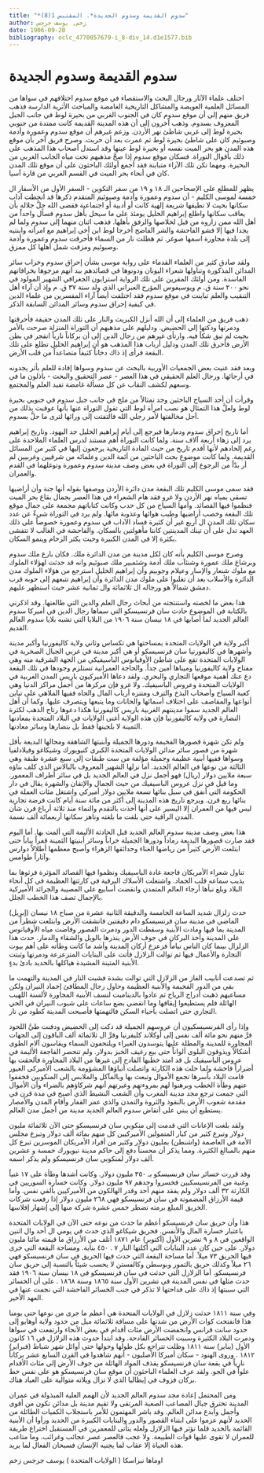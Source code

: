 ```yaml
---
title: "*سدوم القديمة وسدوم الجديدة*. المقتبس 1(8)"
author: زخم, يوسف جرجس
date: 1906-09-20
bibliography: oclc_4770057679-i_8-div_14.d1e1577.bib
---
```




#  سدوم القديمة وسدوم الجديدة 


 اختلف علماء الآثار ورجال البحث والاستقصاء في موقع سدوم اختلافهم في سواها من المسائل العلمية العويصة والمشاكل التاريخية الغامضة والمباحث الأثرية الدارسة فذهب فريق منهم إلى أن موقع سدوم كان في الجنوب الغربي من بحيرة لوط في جانب الجبل المعروف بسدوم. وذهب آخرون إلى أن هذه المدينة القديمة كانت ممتدة من جنوبي بحيرة لوط إلى غربي شاطئ نهر الأردن. وزعم غيرهم أن موقع سدوم وعمورة وأدمة وصبوئيم كان على شاطئ بحيرة لوط ثم عمرت بعد أن خربت. وصرح فريق آخر بأن موقع هذه المدن هو بحر الميت نفسه أو بحيرة لوط عينها وقد استدل أصحاب هذا المذهب على ذلك بأقوال التوراة. فسكان موقع سدوم إذا صحَّ مذهبهم تحت مياه الجانب الغربي من البحيرة. ومهما تكن تلك الآراء متباينة فقد أجمع أولئك الباحثون على أن موقع تلك المدن كان في أنحاء بحر الميت في القسم الغربي من قارة آسيا. 

 يظهر للمطلع على الإصحاحين الـ  ١٨  و  ١٩  من سفر التكوين - السفر الأول من الأسفار ال  خمسة  لموسى الكليم - أن سدوم وعمورة وأدمة وصبوئيم المتقدم ذكرها قد انحطت آداب سكانها بحيث لا تطيقها شريعة إلهية كانت أو أدبية أو اجتماعية فقضى الله جلَّ جلاله بأن يعاقب سكانها واطلع إبراهيم الخليل يومئذ على ما سيحل بأهل سدوم فسأل واحداً من أهل الله ممن زاروه من قبل لخلاصها والرفق بأهلها. فذهب  اثنان  منهما إلى سدوم ولما لم يجدا فيها إلا فشو الفاحشة والشر الفاضح أخرجا لوط ابن أخي إبراهيم مع امرأته وابنتيه إلى بلدة مجاورة اسمها صوغر. ثم هطلت نار من السماء فأحرقت سدوم وعمورة وأدمة وصبوئيم ومزقت   شمل أهلها كل ممزق. 

 ولقد صادق كثير من العلماء القدماء على رواية موسى بشأن إحراق سدوم وخراب سائر المدائن المذكورة وتناولها شعراء اليونان ودونوها في قصائدهم بيد أنهم مزجوها بخرافاتهم الفاسدة. ومن أولئك المقرين على تلك الرواية استرابون الجغرافي الشهير المولود في نحو  ٢٠٠  سنة ق. م ويوسيفوس المؤرخ العبراني الذي ولد سنة  ٣٧  ق. م وإذ أن آراء أهل التنقيب والعلم تباينت في موقع سدوم فقد اختلفت أيضاً آراء المفسرين من علماء الدين في كيفية إحراق سدوم وسائر المدائن السابقة الذكر. 

 ذهب فريق من العلماء إلى أن الله أنزل الكبريت والنار على تلك المدن حقيقة فأحرقتها   ودمرتها ودكتها إلى الحضيض. ودليلهم على مذهبهم أن التوراة المنزلة صرحت بالأمر بحيث لم تبق شكاً فيه. وارتأى غيرهم من رجال الدين إلى أن بركاناً نارياً انفجر في بطن الأرض فأحرق تلك المدن ودليل أرباب هذا المذهب هو أن إبراهيم الخليل تطلع على تلك البقعة فرأى إذ ذاك دخاناً كثيفاً متصاعداً من قلب الأرض. 

 وبعد فقد عنيت بعض الجمعيات الأوربية بالبحث عن سدوم وسواها إفادة للعلم بأثر يجدونه في أرجائها. ورجال العلم الحقيقي في هذا العصر - عصر التحقيق والبحث - باذلون ما في وسعهم لكشف النقاب عن كل مسألة غامضة تفيد العلم والمجتمع. 

 وقرأت أن  أحد  السياح الباحثين وجد تمثالاً من ملح في جانب جبل سدوم في جنوبي بحيرة لوط ولعلَّ هذا التمثال هو نصب امرأة لوط التي تقول التوراة عنها بأنها عوقبت بذلك من أجل مخالفتها لأمر رجلي الله فالتفتت إلى ورائها لترى ما حلَّ بسدوم. 

 أما تاريخ إحراق سدوم ودمارها فيرجع إلى أيام إبراهيم الخليل جد اليهود. وتاريخ إبراهيم يرد إلى زهاء  أربعة آلاف  سنة. ولما كانت التوراة أهم مستند لدرس العلماء الملاحدة على رغم إلحادهم لأنها أقدم تاريخ من حيث المادة التاريخية يرجعون إليها في كثير من المسائل القديمة. ولما كانت موضوع بحث الباحثين من أئمة الدين وعلمائه من شرقيين وغربيين لم أر بدّاً من الرجوع إلى التوراة في بعض وصف مدينة سدوم وعمورة وتوغلهما في القدم والعمران. 

 فقد سمى موسى الكليم تلك البقعة مدن دائرة الأردن ووصفها بقوله أنها جنة وأن أراضيها تسقى بمياه نهر الأردن ولا غرو فقد هام الشعراء في هذا العصر بجمال بقاع بحر الميت فنظموا فيها القصائد. وأمها السياح من كل حدب وكانت كتاباتهم مجمعة على جمال موقع تلك البقعة وخصب أراضيها وطيب هوائها وعذوبة مائها. ولم يرد في التوراة شيءٌ عن عدد سكان تلك المدن ال  أربع  غير أن كثيرة فساد الآداب في سدوم وعمورة خصوصاً على ذلك العهد   تدل على أن تينك المدينتين كانتا مأهولتين بالسكان. والفاحشة في الغالب لا تتفشى بكثرة إلا في المدن الكبيرة وحيث يكثر الزحام وينمو السكان. 

 وصرح موسى الكليم بأنه كان لكل مدينة من مدن الدائرة ملك. فكان بارع ملك سدوم وبرشاع ملك عمورة وشنئآب ملك أدمة وشئمبير ملك صبوئيم وانه قد حدثت لهؤلاء الملوك   مع ملوك شنعار والإسار وعيلام وجوبيم وأن إبراهيم الخليل استرجع من هؤلاء الملوك مدن الدائرة والأسلاب بعد أن تغلبوا على ملوك مدن الدائرة وأن إبراهيم تتبعهم إلى حوبه قرب دمشق شمالاً هو ورجاله ال  ثلاثمائة  وال  ثمانية  عشر  حيث استظهر عليهم. 

 هذا بعض ما لخصته واستنتجته من أبحاث رجال العلم والدين التي طالعتها. وقد اذكرني بالكتابة في الموضوع حادث سان فرنسيسكو التي سماها رجال الدين في أميركا سدوم العالم الجديد لما أصابها في  ١٨  نيسان سنة  ١٩٠٦  من البلايا التي تشبه بلايا سدوم العالم القديم. 

 أكبر ولاية في الولايات المتحدة بمساحتها هي تكساس وثاني ولاية كاليفورنيا وأكبر مدينة وأشهرها في كاليفورنيا سان فرنسيسكو أو هي أكبر مدينة في غربي الجبال الصخرية في الولايات المتحدة تقع على شاطئ الأوقيانوس الباسيفيكي من الجهة الشرقية منه وهي مفتاح ولاية كاليفورنيا وميناها أمين جداً. والحاجة العمرانية تستلزم وجودها في تلك البقعة دع عنك أهمية موقعها التجاري والبحري. ولقد دعاها الأميركيون باريس المدن الغربية في الولايات المتحدة وعروس الباسيفيك. ولا غرو فإن مركزها من أجمل مراكز الدنيا وهي كعبة السياح وأصحاب البذخ والترف ومتنزه أرباب المال والجاه ففيها الملاهي على تباين أنواعها والمقاصف على اختلاف أسمائها والحانات وما يتبعها ويتصرف عليها. وكما أن أهل العالم الجديد سموا مدينتهم الغربية باريس كاليفورنيا هكذا دعوها رتاج الذهب لكثرة النضارة في ولاية كاليفورنيا فإن هذه الولاية أغنى الولايات في البلاد المتحدة بمعادنها الثمينة لا بلجينها فقط بل بنضارها وسائر معادنها. 

 ولم تكن شهرة قصورها الفخيمة ودورها الجميلة وأبنيتها الشاهقة ومحالها البديعة بأقل شهرة من قصور سائر مدائن الولايات المتحدة الكبرى كنيويورك وشيكاغو وفيلادلفيا وسواها ففيها أبنية عظيمة وجميلة مؤلفة من  ست  طبقات إلى  سبع  عشرة  طبقة وهي الثالثة من نوعها في العالم الجديد. أما نزلها الشهير المعروف بالبالاس الذي كلف بناؤه  سبعة  ملايين دولار (ريال) فهو أجمل نزل في العالم الجديد بل في سائر أطراف المعمور. وما قيل في نزل عروس الباسيفيك من حيث الجمال والإتقان والشهرة يقال في دار الحكومة التي أنفق في سبل بنائها  تسعة  ملايين دولار أميركي واشتغل مئات العملة في بنائها ربع قرن.   ويرجع تاريخ هذه المدينة إلى أكثر من  مائة  سنة أيام كانت فرضة تجارية ليس فيها   من العمران إلا اليسير على أنها أخذت بالتقدم والنماء منذ  ثلاثة  أرباع قرن شأن المدن الراقية حتى بلغت ما بلغته وناهز سكانها  أربعمائة  ألف  نسمة. 

 هذا بعض وصف مدينة سدوم العالم الجديد قبل الحادثة الأليمة التي ألمت بها. أما اليوم فقد صارت قصورها البديعة رماداً ودورها الجميلة خراباً وسائر أبنيتها الثمينة قفراً يباباً حتى ابتلعت الأرض كثيراً من رياضها الغناء وحدائقها الزهراء وأصبح معظمها أطلالاً دوارس وآثاراً طوامس. 

 تناول شعراء الأمريكان فاجعة غادة الباسيفيك ونظموا فيها القصائد المؤثرة فرثوها بما يذيب سماعه قلب الجماد. واشتغلت الأسلاك البرقية في كارثتها العظيمة في كل أنحاء البلاد وبلغ نبأها أرجاء العالم المتمدن وانقضت أسابيع على المصيبة والجرائد الأميركية بالإجمال تصف هذا الخطب الجلل. 

 حدث زلزال شديد الساعة الخامسة والدقيقة الثانية  عشرة  من صباح  ١٨  نيسان (إبريل) الماضي في مدينة سان فرنسيسكو دام دقيقتين فانشقت الأرض وابتلعت شطراً من المدينة بما فيها ومادت الأبنية وسقطت الدور ودمرت القصور وفاضت مياه الأوقيانوس على المدينة وأخذ البركان في جوف الأرض ينذرها بالويل والشقاء والدمار. حدث هذا الزلزال بينما كان الناس نياماً فزعزع أركان المدينة وأشد ما كانت وطأته على أهم بيوت التجارة والأعمال فيها ثم توالت الزلازل فأتت على البنايات المتزعزعة ودمرتها وثبتت الأبنية المتينة المشيدة هياكلها بالحديد بادئ بدءٍ. 

 ثم تصدعت أنابيب الغاز من الزلازل التي توالت بشدة فشبت النار في المدينة والتهمت ما بقي من الدور الفخيمة والأبنية العظيمة وحاول رجال المطافئ إخماد النيران ولكن مساعيهم ذهبت أدراج الرياح ثم عادوا بالديناميت لنسف الأبنية المجاورة لألسنة اللهيب الهائلة فلم يستطيعوا إيقافها وما انقضى بضع ساعات على شبوب النيران في الحي التجاري حتى اتصلت بأحياء السكن فالتهمتها فأصبحت المدينة كطود من نار. 

 وإذا رأى الفرنسيسكيون أن عروسهم الجميلة قد دكت إلى الحضيض ودفنت طيَّ اللحود فرَّ منهم نحو  مائة  ألف  نفس إلى أوكلاند كليفرنيا وفرَّ ال  ثلاثمائة  ألف  الباقون إلى الجهات المجاورة للمدينة والمطلة عليها يتوسدون الغبراء ويلتحفون السماء ويقاسون آلام الطوى   أشكالاً ويذوقون البلوى ألواناً حتى بيع رغيف الخبز بدولار. ولم تنحصر الفاجعة الأليمة في عروس الباسيفيك بل قد امتد خطبها الفادح إلى غيرها من البلاد المجاورة فألحقت بها أضراراً فاحشة   ولما حلت هذه الكارثة واتصلت أنباؤها المشؤومة بالشعب الأميركي الغيور قامت البلاد بأسرها تجمع الأموال وتبعث بها وبالمآكل والملابس إلى المنكوبين فخففوا عنهم وطأة الخطب وبرهنوا لهم بمروءتهم وغيرتهم أنهم شركاؤهم بالضراء وأن الأموال التي جمعت ترجع مجد مدينة المغرب وأن الشعب النشيط الذي أصبح في مدة قرن في مقدمة شعوب الأرض بالنفوذ والثروة والتمدن والذي عمر القفار وأقام المدن والأمصار يستطيع أن يبني على أنقاض سدوم العالم الجديد مدينة من أجمل مدن العالم. 

 ولقد بلغت الإعانات التي قدمت إلى منكوبي سان فرنسيسكو حتى الآن  ثلاثمائة  مليون دولار وتبرع كثير من كبار المتمولين الأميركيين كل منهم بمائة  ألف  دولار وتبرع مجلس الأمة في العاصمة (واشنطن) بمليون دولار وكثير من أفراد الأمريكان الموسرين تبرع كل منهم بالمبالغ الكثيرة. ومما يذكر أن محسناً دفع إلى حاكم مدينة نيويورك  خمسة  و  عشرين  ألف  دولار لمنكوبي سان فرنسيسكو ولم يذكر اسمه. 

 وقد قررت خسائر سان فرنسيسكو بـ  ٣٥٠  مليون دولار. وكانت أشدها وطأة على  ١٧  غنياً وغنية من الفرنسيسكيين فخسروا وحدهم  ٩٧  مليون دولار. وكانت خسارة السوريين في الكارثة  ٣٢  ألف  دولار ولم يفقد منهم  أحد  وقدر الهالكون من الأميركيين بألفي نفس. وأما قيمة الأرزاق المضمونة في سان فرنسيسكو فهي  ٢٦٨  مليون دولار إذا رفعت شركات الحريق المبلغ برمته تضطر  خمس  عشرة  شركة منها إلى إشهار إفلاسها. 

 هذا وأن حريق سان فرنسيسكو أعظم ما حدث من نوعه حتى الآن في الولايات المتحدة باعتبار خسارة المال والأنفس. فحريق شيكاغو الذي حدث في يومي ال  أحد  وال  اثنين  الواقعين في  ٨  و  ٩  تشرين الأول (أكتوبر) عام  ١٨٧١  أتلف من الأرزاق ما قيمته مائتا مليون دولار. على حين كان عدد البنايات التي أكلتها النار  ٧  .  ٤٥٠  بناية. ومساحة البقعة التي جرى فيها الحريق  ٧٣  ميلاً. أما مساحة البقعة التي حدث فيها الحريق في سان فرنسيسكو فهي  ٢٦  ميلاً وكذلك حريق بالتمور وبوسطن وكالفستن لا يحسب شيئاً بالنسبة إلى حريق سان فرنسيسكو. أما الزلازل التي حدثت في سان فرنسيسكو في  ١٨  نيسان سنة   ١٩٠٦  فقد حدث مثلها في نفس المدينة في تشرين الأول سنة  ١٨٦٥  وسنة  ١٨٦٨  . على أن الخسائر التي سببتها إذ ذاك على فداحتها لا تذكر في جنب الخسائر الفاحشة التي نجمت عنها في العهد الأخير. 

 وفي سنة  ١٨١١  حدثت زلازل في الولايات المتحدة هي أعظم ما جرى من نوعها حتى يومنا هذا فانفتحت كوات الأرض من شدتها على مسافة  ثلاثمائة  ميل من حدود ولاية   أوهايو إلى حدود سانت فرانس وانخفضت الأرض مئات أقدام في بعض الأنحاء وارتفعت في سواها ودمرت البلاد الكثيرة وسببت الخسائر الفادحة. وقد ابتدأ حدوث هذه الزلازل في  ١٦  كانون الأول (يناير) سنة  ١٨١١  وظلت تتراجع بكل طولها وحولها حتى أوائل شهر شباط (فبراير)  ١٨١٢  . وروى الهنود - سكان أميركا الأصليون - أنهم شاهدوا في القرن السابع  عشر  بركاناً نارياً في بقعة سان فرنسيسكو يقذف المواد الهائلة من جوف الأرض إلى مئات الأقدام علواً في الجو. ولقد عرف العلماء الباحثون أن موقع سان فرنسيسكو هو على نفس خط بركان فزوف في إيطاليا الذي لا تزال ويلاته متوالية على العباد هناك. 

 ومن المحتمل إعادة مجد سدوم العالم الجديد لأن الهمم العلية المبذولة في عمران المدينة تخترق جبال المصاعب الصعبة المرتقى ولا تقيم مدينة بل مدائن تكون من أقوى وأجمل وأبدع مدائن العالم. وقد باشر المهتمون للأمر باستجلاب الكميات الطائلة من الحديد لأنهم عزموا على ابتناء القصور والدور والبنايات الكبيرة من الحديد ورأوا أن الأبنية القائمة بالحديد قلما تؤثر فيها الزلازل ولعله يتأتى للمعمرين في المستقبل اختراع طريقة للعمران لا تقوى عليها قوات الطبيعة. ولا عجب فالعصر عصر عجائب وغرائب. وما متاعب هذه الحياة إلا عقاب لما يجنيه الإنسان فسبحان الفعال لما يريد. 

 اوماها  نبراسكا  (  الولايات المتحدة  )  يوسف  جرجس  زخم 
